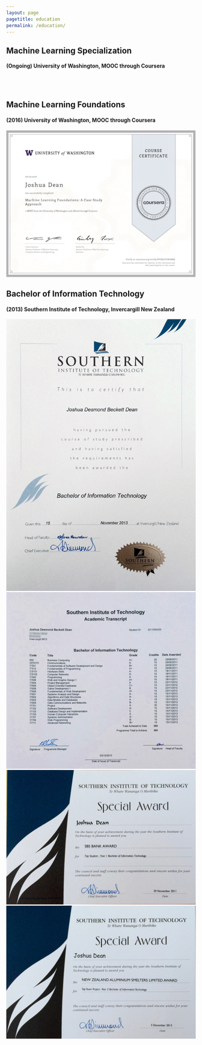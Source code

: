 ```yaml
---
layout: page
pagetitle: education
permalink: /education/
---
```


<div class="text-center">
  <h2>Machine Learning Specialization</h2>
  <h4 class="text-center">
    (Ongoing) University of Washington, MOOC through Coursera
  </h4>
</div>

<br /><br />

<div class="text-center">
  <h2 id="machine_learning">Machine Learning Foundations</h2>
  <h4 class="text-center">
    (2016) University of Washington, MOOC through Coursera
  </h4>
</div>

<div class="photos">
  <img src="/images/machine-learning-foundations.jpg" />
</div>

<div class="text-center">
  <h2 id="information_technology">Bachelor of Information Technology</h2>
  <h4 class="text-center">
    (2013) Southern Institute of Technology, Invercargill New Zealand
  </h4>
</div>

<div class="photos">
  <img src="/images/bit.jpg" />
  <img src="/images/transcript.jpg" />
  <img src="/images/sbs.jpg" />
  <img src="/images/smelter.jpg" />
</div>
